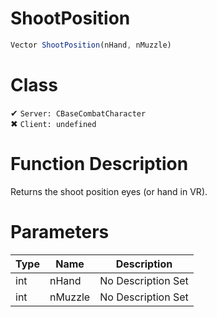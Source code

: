 # ShootPosition
```js	
Vector ShootPosition(nHand, nMuzzle)
```
# Class
✔ `Server: CBaseCombatCharacter`  
✖ `Client: undefined`  

# Function Description
Returns the shoot position eyes (or hand in VR).
# Parameters
Type|Name|Description
--|--|--
int|nHand|No Description Set
int|nMuzzle|No Description Set
